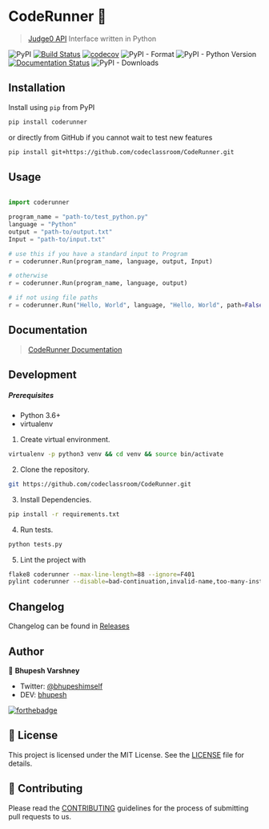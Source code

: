 # CodeRunner 🏃

> [Judge0 API](https://api.judge0.com/) Interface written in Python


![PyPI](https://img.shields.io/pypi/v/coderunner?color=blue)
[![Build Status](https://travis-ci.org/codeclassroom/CodeRunner.svg?branch=master)](https://travis-ci.org/codeclassroom/CodeRunner)
[![codecov](https://codecov.io/gh/codeclassroom/CodeRunner/branch/master/graph/badge.svg)](https://codecov.io/gh/codeclassroom/CodeRunner)
![PyPI - Format](https://img.shields.io/pypi/format/coderunner?color=orange)
![PyPI - Python Version](https://img.shields.io/pypi/pyversions/coderunner)
[![Documentation Status](https://readthedocs.org/projects/coderunner/badge/?version=latest)](https://coderunner.readthedocs.io/en/latest/?badge=latest)
![PyPI - Downloads](https://img.shields.io/pypi/dm/coderunner?color=blue)


## Installation

Install using `pip` from PyPI

```bash
pip install coderunner
```

or directly from GitHub if you cannot wait to test new features

```bash
pip install git+https://github.com/codeclassroom/CodeRunner.git
```
## Usage

```python

import coderunner

program_name = "path-to/test_python.py"
language = "Python"
output = "path-to/output.txt"
Input = "path-to/input.txt"

# use this if you have a standard input to Program
r = coderunner.Run(program_name, language, output, Input)

# otherwise
r = coderunner.Run(program_name, language, output)

# if not using file paths
r = coderunner.Run("Hello, World", language, "Hello, World", path=False)
```

## Documentation

> [CodeRunner Documentation](https://coderunner.readthedocs.io/en/latest/)


## Development

##### Prerequisites
- Python 3.6+
- virtualenv

1. Create virtual environment.
```bash
virtualenv -p python3 venv && cd venv && source bin/activate
```
2. Clone the repository.
```bash
git https://github.com/codeclassroom/CodeRunner.git
```
3. Install Dependencies.
```bash
pip install -r requirements.txt
```
4. Run tests.
```bash
python tests.py
```
5. Lint the project with
```bash
flake8 coderunner --max-line-length=88 --ignore=F401
pylint coderunner --disable=bad-continuation,invalid-name,too-many-instance-attributes
```

## Changelog

Changelog can be found in [Releases](https://github.com/codeclassroom/CodeRunner/releases)


## Author

👥 **Bhupesh Varshney**

- Twitter: [@bhupeshimself](https://twitter.com/bhupeshimself)
- DEV: [bhupesh](https://dev.to/bhupesh)

[![forthebadge](https://forthebadge.com/images/badges/built-with-love.svg)](https://forthebadge.com)

## 📝 License

This project is licensed under the MIT License. See the [LICENSE](LICENSE) file for details.

## 👋 Contributing

Please read the [CONTRIBUTING](CONTRIBUTING.md) guidelines for the process of submitting pull requests to us.
